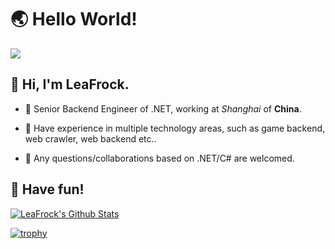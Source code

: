 #  🌏 Hello World!

![](https://komarev.com/ghpvc/?username=LeaFrock)

## 👋 Hi, I'm LeaFrock. 

* :school: Senior Backend Engineer of .NET, working at *Shanghai* of **China**.

* :muscle: Have experience in multiple technology areas, such as game backend, web crawler, web backend etc..

* 💬 Any questions/collaborations based on .NET/C# are welcomed.

## 🤪 Have fun!

[![LeaFrock's Github Stats](https://github-readme-stats.vercel.app/api?username=LeaFrock&show_icons=true&theme=discord&count_private=true&include_all_commits=true)](https://github.com/LeaFrock)

[![trophy](https://github-profile-trophy.vercel.app/?username=LeaFrock&theme=discord)](https://github.com/ryo-ma/github-profile-trophy)
